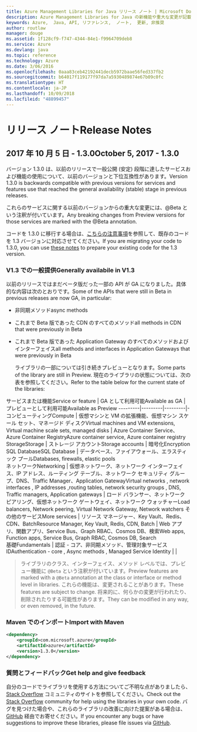 ```yaml
---
title: Azure Management Libraries for Java リリース ノート | Microsoft Docs
description: Azure Management Libraries for Java の新機能や重大な変更が記載されています。
keywords: Azure,  Java, API, リファレンス,  ノート,  更新, 非推奨
author: routlaw
manager: douge
ms.assetid: 1f128cf9-f747-4344-84e1-f9964709deb8
ms.service: Azure
ms.devlang: java
ms.topic: reference
ms.technology: Azure
ms.date: 3/06/2016
ms.openlocfilehash: 0aaa83ceb42192441decb5972baae56fed337fb2
ms.sourcegitcommit: b64017f119177f97da7a5930489874e67b09c0fc
ms.translationtype: HT
ms.contentlocale: ja-JP
ms.lasthandoff: 10/09/2018
ms.locfileid: "48899457"
---
```

# <a name="release-notes"></a><span data-ttu-id="cfb9b-104">リリース ノート</span><span class="sxs-lookup"><span data-stu-id="cfb9b-104">Release Notes</span></span> 

## <a name="october-5-2017---130"></a><span data-ttu-id="cfb9b-105">2017 年 10 月 5 日 - 1.3.0</span><span class="sxs-lookup"><span data-stu-id="cfb9b-105">October 5, 2017 - 1.3.0</span></span> 

<span data-ttu-id="cfb9b-106">バージョン 1.3.0 は、以前のリリースで一般公開 (安定) 段階に達したサービスおよび機能の使用について、以前のバージョンと下位互換性があります。</span><span class="sxs-lookup"><span data-stu-id="cfb9b-106">Version 1.3.0 is backwards compatible with previous versions for services and features use that reached the general availability (stable) stage in previous releases.</span></span>

<span data-ttu-id="cfb9b-107">これらのサービスに関する以前のバージョンからの重大な変更には、@Beta という注釈が付いています。</span><span class="sxs-lookup"><span data-stu-id="cfb9b-107">Any breaking changes from Preview versions for those services are marked with the @Beta annotation.</span></span>

<span data-ttu-id="cfb9b-108">コードを 1.3.0 に移行する場合は、[こちらの注意事項](https://github.com/Azure/azure-sdk-for-java/blob/master/notes/prepare-for-1.3.0.md)を参照して、既存のコードを 1.3 バージョンに対応させてください。</span><span class="sxs-lookup"><span data-stu-id="cfb9b-108">If you are migrating your code to 1.3.0, you can use [these notes](https://github.com/Azure/azure-sdk-for-java/blob/master/notes/prepare-for-1.3.0.md) to prepare your existing code for the 1.3 version.</span></span>

### <a name="generally-availabile-in-v13"></a><span data-ttu-id="cfb9b-109">V1.3 での一般提供</span><span class="sxs-lookup"><span data-stu-id="cfb9b-109">Generally availabile in V1.3</span></span>

<span data-ttu-id="cfb9b-110">以前のリリースではまだベータ版だった一部の API が GA になりました。具体的な内容は次のとおりです。</span><span class="sxs-lookup"><span data-stu-id="cfb9b-110">Some of the APIs that were still in Beta in previous releases are now GA, in particular:</span></span>

- <span data-ttu-id="cfb9b-111">非同期メソッド</span><span class="sxs-lookup"><span data-stu-id="cfb9b-111">async methods</span></span>
- <span data-ttu-id="cfb9b-112">これまで Beta 版であった CDN のすべてのメソッド</span><span class="sxs-lookup"><span data-stu-id="cfb9b-112">all methods in CDN that were previously in Beta</span></span>
- <span data-ttu-id="cfb9b-113">これまで Beta 版であった Application Gateway のすべてのメソッドおよびインターフェイス</span><span class="sxs-lookup"><span data-stu-id="cfb9b-113">all methods and interfaces in Application Gateways that were previously in Beta</span></span>

  <span data-ttu-id="cfb9b-114">ライブラリの一部については引き続きプレビューとなります。</span><span class="sxs-lookup"><span data-stu-id="cfb9b-114">Some parts of the library are still in Preview.</span></span> <span data-ttu-id="cfb9b-115">現在のライブラリの状態については、次の表を参照してください。</span><span class="sxs-lookup"><span data-stu-id="cfb9b-115">Refer to the table below for the current state of the libraries:</span></span>

<span data-ttu-id="cfb9b-116">サービスまたは機能</span><span class="sxs-lookup"><span data-stu-id="cfb9b-116">Service or feature</span></span> | <span data-ttu-id="cfb9b-117">GA として利用可能</span><span class="sxs-lookup"><span data-stu-id="cfb9b-117">Available as GA</span></span> | <span data-ttu-id="cfb9b-118">プレビューとして利用可能</span><span class="sxs-lookup"><span data-stu-id="cfb9b-118">Available as Preview</span></span> 
---------|---------|---------|-
<span data-ttu-id="cfb9b-119">コンピューティング</span><span class="sxs-lookup"><span data-stu-id="cfb9b-119">Compute</span></span>  | <span data-ttu-id="cfb9b-120">仮想マシンと VM の拡張機能、仮想マシン スケール セット、マネージド ディスク</span><span class="sxs-lookup"><span data-stu-id="cfb9b-120">Virtual machines and VM extensions, Virtual machine scale sets, managed disks</span></span>   | <span data-ttu-id="cfb9b-121">Azure Container Service、Azure Container Registry</span><span class="sxs-lookup"><span data-stu-id="cfb9b-121">Azure container service, Azure container registry</span></span> 
<span data-ttu-id="cfb9b-122">Storage</span><span class="sxs-lookup"><span data-stu-id="cfb9b-122">Storage</span></span>   |  <span data-ttu-id="cfb9b-123">ストレージ アカウント</span><span class="sxs-lookup"><span data-stu-id="cfb9b-123">Storage accounts</span></span>       |    <span data-ttu-id="cfb9b-124">暗号化</span><span class="sxs-lookup"><span data-stu-id="cfb9b-124">Encryption</span></span>     
<span data-ttu-id="cfb9b-125">SQL Database</span><span class="sxs-lookup"><span data-stu-id="cfb9b-125">SQL Database</span></span>  | <span data-ttu-id="cfb9b-126">データベース、ファイアウォール、エラスティック プール</span><span class="sxs-lookup"><span data-stu-id="cfb9b-126">Databases, firewalls, elastic pools</span></span>              
<span data-ttu-id="cfb9b-127">ネットワーク</span><span class="sxs-lookup"><span data-stu-id="cfb9b-127">Networking</span></span>    |  <span data-ttu-id="cfb9b-128">仮想ネットワーク、ネットワーク インターフェイス、IP アドレス、ルーティング テーブル、ネットワーク セキュリティ グループ、DNS、Traffic Manager、Application Gateway</span><span class="sxs-lookup"><span data-stu-id="cfb9b-128">Virtual networks , network interfaces , IP addresses ,routing tables, network security groups , DNS, Traffic managers, Application gateways</span></span>  |    <span data-ttu-id="cfb9b-129">ロード バランサー、ネットワーク ピアリング、仮想ネットワーク ゲートウェイ、ネットワーク ウォッチャー</span><span class="sxs-lookup"><span data-stu-id="cfb9b-129">Load balancers, Network peering, Virtual Network Gateway, Network watchers</span></span> 
<span data-ttu-id="cfb9b-130">その他のサービス</span><span class="sxs-lookup"><span data-stu-id="cfb9b-130">More services</span></span>    |  <span data-ttu-id="cfb9b-131">リソース マネージャー、Key Vault、Redis、CDN、Batch</span><span class="sxs-lookup"><span data-stu-id="cfb9b-131">Resource Manager, Key Vault, Redis,  CDN, Batch</span></span>       |  <span data-ttu-id="cfb9b-132">Web アプリ、関数アプリ、Service Bus、Graph RBAC、Cosmos DB、検索</span><span class="sxs-lookup"><span data-stu-id="cfb9b-132">Web apps, Function apps, Service Bus, Graph RBAC, Cosmos DB, Search</span></span>  
<span data-ttu-id="cfb9b-133">基礎</span><span class="sxs-lookup"><span data-stu-id="cfb9b-133">Fundamentals</span></span>     |   <span data-ttu-id="cfb9b-134">認証 - コア、非同期メソッド、管理対象サービス ID</span><span class="sxs-lookup"><span data-stu-id="cfb9b-134">Authentication - core , Async methods , Managed Service Identity</span></span>      |      |

> <span data-ttu-id="cfb9b-135">ライブラリのクラス、インターフェイス、メソッド レベルでは、プレビュー機能に `@Beta` という注釈が付いています。</span><span class="sxs-lookup"><span data-stu-id="cfb9b-135">Preview features are marked with a `@Beta` annotation at the class or interface or method level in libraries.</span></span> <span data-ttu-id="cfb9b-136">これらの機能は、変更されることがあります。</span><span class="sxs-lookup"><span data-stu-id="cfb9b-136">These features are subject to change.</span></span> <span data-ttu-id="cfb9b-137">将来的に、何らかの変更が行われたり、削除されたりする可能性があります。</span><span class="sxs-lookup"><span data-stu-id="cfb9b-137">They can be modified in any way, or even removed, in the future.</span></span>

### <a name="import-with-maven"></a><span data-ttu-id="cfb9b-138">Maven でのインポート</span><span class="sxs-lookup"><span data-stu-id="cfb9b-138">Import with Maven</span></span>

```XML
<dependency>
    <groupId>com.microsoft.azure</groupId>
    <artifactId>azure</artifactId>
    <version>1.3.0</version>
</dependency>
```

### <a name="get-help-and-give-feedback"></a><span data-ttu-id="cfb9b-139">質問とフィードバック</span><span class="sxs-lookup"><span data-stu-id="cfb9b-139">Get help and give feedback</span></span>

<span data-ttu-id="cfb9b-140">自分のコードでライブラリを使用する方法についてご不明な点がありましたら、[Stack Overflow](http://stackoverflow.com/questions/tagged/azure-java-sdk) コミュニティのサイトを参照してください。</span><span class="sxs-lookup"><span data-stu-id="cfb9b-140">Check out the [Stack Overflow](http://stackoverflow.com/questions/tagged/azure-java-sdk) community for help using the libraries in your own code.</span></span> <span data-ttu-id="cfb9b-141">バグを見つけた場合や、これらのライブラリの改善に向けた提案がある場合は、[GitHub](https://github.com/Azure/azure-sdk-for-java/issues) 経由でお寄せください。</span><span class="sxs-lookup"><span data-stu-id="cfb9b-141">If you encounter any bugs or have suggestions to improve these libraries, please file issues via [GitHub](https://github.com/Azure/azure-sdk-for-java/issues).</span></span>



